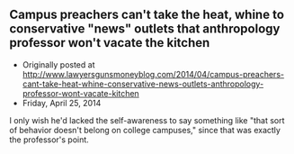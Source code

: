 ## Campus preachers can't take the heat, whine to conservative "news" outlets that anthropology professor won't vacate the kitchen

 * Originally posted at http://www.lawyersgunsmoneyblog.com/2014/04/campus-preachers-cant-take-heat-whine-conservative-news-outlets-anthropology-professor-wont-vacate-kitchen
 * Friday, April 25, 2014

I only wish he'd lacked the self-awareness to say something like "that sort of behavior doesn't belong on college campuses," since that was exactly the professor's point.